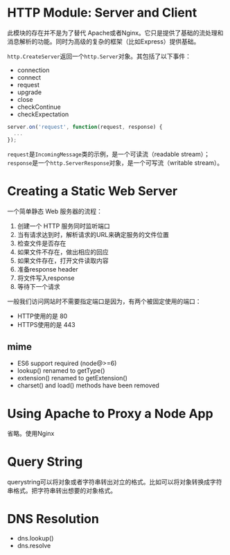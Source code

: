 # HTTP Module: Server and Client
此模块的存在并不是为了替代 Apache或者Nginx。它只是提供了基础的流处理和消息解析的功能。同时为高级的复杂的框架（比如Express）提供基础。

`http.CreateServer`返回一个`http.Server`对象。其包括了以下事件：
- connection
- connect
- request
- upgrade
- close
- checkContinue
- checkExpectation

```js
server.on('request', function(request, response) {
  ...
});
```
`request`是`IncomingMessage`类的示例，是一个可读流（readable stream）；`response`是一个`http.ServerResponse`对象，是一个可写流（writable stream）。


# Creating a Static Web Server
一个简单静态 Web 服务器的流程：
1. 创建一个 HTTP 服务同时监听端口
2. 当有请求达到时，解析请求的URL来确定服务的文件位置
3. 检查文件是否存在
4. 如果文件不存在，做出相应的回应
5. 如果文件存在，打开文件读取内容
6. 准备response header
7. 将文件写入response
8. 等待下一个请求


一般我们访问网站时不需要指定端口是因为，有两个被固定使用的端口：
- HTTP使用的是 80
- HTTPS使用的是 443

## mime
- ES6 support required (node@>=6)
- lookup() renamed to getType()
- extension() renamed to getExtension()
- charset() and load() methods have been removed


# Using Apache to Proxy a Node App
省略。使用Nginx


# Query String
querystring可以将对象或者字符串转出对立的格式。比如可以将对象转换成字符串格式。把字符串转出想要的对象格式。


# DNS Resolution
- dns.lookup()
- dns.resolve
